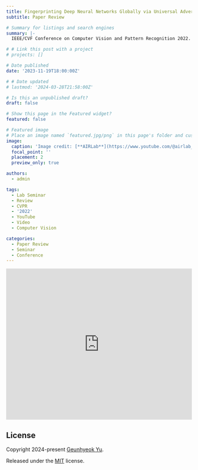 ```yaml
---
title: Fingerprinting Deep Neural Networks Globally via Universal Adversarial Perturbations
subtitle: Paper Review

# Summary for listings and search engines
summary: |- 
  IEEE/CVF Conference on Computer Vision and Pattern Recognition 2022.

# # Link this post with a project
# projects: []

# Date published
date: '2023-11-19T18:00:00Z'

# # Date updated
# lastmod: '2024-03-28T21:58:00Z'

# Is this an unpublished draft?
draft: false

# Show this page in the Featured widget?
featured: false

# Featured image
# Place an image named `featured.jpg/png` in this page's folder and customize its options here.
image:
  caption: 'Image credit: [**AIRLab**](https://www.youtube.com/@airlab_khu)'
  focal_point: ''
  placement: 2
  preview_only: true

authors:
  - admin

tags:
  - Lab Seminar
  - Review
  - CVPR
  - '2022'
  - YouTube
  - Video
  - Computer Vision

categories:
  - Paper Review
  - Seminar
  - Conference
---
```


<iframe width="100%" height="410" src="https://www.youtube.com/embed/CUJhAvIcKE4" frameborder="0" allow="autoplay; encrypted-media" allowfullscreen></iframe>

## License

Copyright 2024-present [Geunhyeok Yu](/).

Released under the [MIT](https://raw.githubusercontent.com/nda111/nda111.github.io/main/LICENSE) license.
